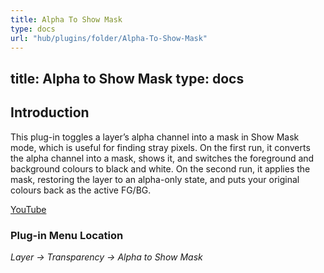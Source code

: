 ```yaml
---
title: Alpha To Show Mask
type: docs
url: "hub/plugins/folder/Alpha-To-Show-Mask"
---
```

title: Alpha to Show Mask
type: docs
---

## Introduction

This plug-in toggles a layer’s alpha channel into a mask in Show Mask mode, which is useful for finding stray pixels. On the first run, it converts the alpha channel into a mask, shows it, and switches the foreground and background colours to black and white. On the second run, it applies the mask, restoring the layer to an alpha-only state, and puts your original colours back as the active FG/BG.

[YouTube](https://youtu.be/endGIR4zymk)

### Plug-in Menu Location

_Layer -> Transparency -> Alpha to Show Mask_
